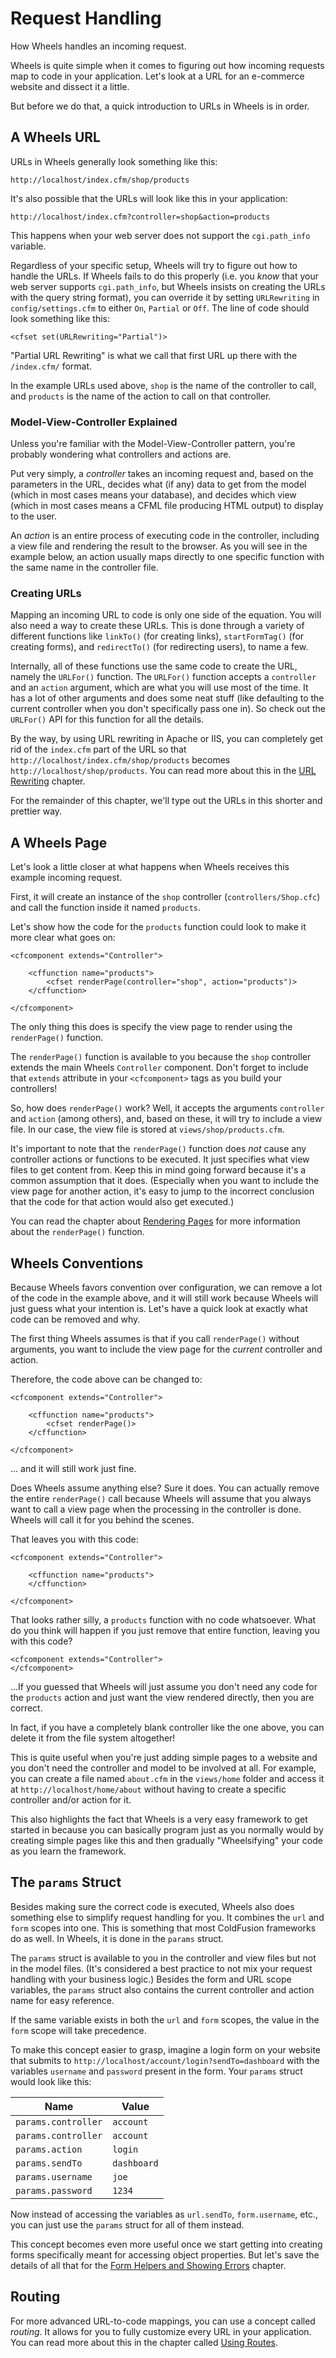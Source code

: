 # Request Handling

<p class="intro">How Wheels handles an incoming request.</p>

Wheels is quite simple when it comes to figuring out how incoming requests map to code in your application. Let's look at a URL for an e-commerce website and dissect it a little. 

But before we do that, a quick introduction to URLs in Wheels is in order.

## A Wheels URL

URLs in Wheels generally look something like this:

	http://localhost/index.cfm/shop/products

It's also possible that the URLs will look like this in your application: 

	http://localhost/index.cfm?controller=shop&action=products

This happens when your web server does not support the `cgi.path_info` variable. 

Regardless of your specific setup, Wheels will try to figure out how to handle the URLs. If Wheels fails to do this properly (i.e. you _know_ that your web server supports `cgi.path_info`, but Wheels insists on creating the URLs with the query string format), you can override it by setting `URLRewriting` in `config/settings.cfm` to either `On`, `Partial` or `Off`. The line of code should look something like this:

	<cfset set(URLRewriting="Partial")>

"Partial URL Rewriting" is what we call that first URL up there with the `/index.cfm/` format.

In the example URLs used above, `shop` is the name of the controller to call, and `products` is the name of the action to call on that controller.

### Model-View-Controller Explained

Unless you're familiar with the Model-View-Controller pattern, you're probably wondering what controllers and actions are.

Put very simply, a _controller_ takes an incoming request and, based on the parameters in the URL, decides what (if any) data to get from the model (which in most cases means your database), and decides which view (which in most cases means a CFML file producing HTML output) to display to the user.

An _action_ is an entire process of executing code in the controller, including a view file and rendering the result to the browser. As you will see in the example below, an action usually maps directly to one specific function with the same name in the controller file.

### Creating URLs

Mapping an incoming URL to code is only one side of the equation. You will also need a way to create these URLs. This is done through a variety of different functions like `linkTo()` (for creating links), `startFormTag()` (for creating forms), and `redirectTo()` (for redirecting users), to name a few.

Internally, all of these functions use the same code to create the URL, namely the `URLFor()` function. The `URLFor()` function accepts a `controller` and an `action` argument, which are what you will use most of the time. It has a lot of other arguments and does some neat stuff (like defaulting to the current controller when you don't specifically pass one in). So check out the `URLFor()` API for this function for all the details.

By the way, by using URL rewriting in Apache or IIS, you can completely get rid of the `index.cfm` part of the URL so that `http://localhost/index.cfm/shop/products` becomes `http://localhost/shop/products`. You can read more about this in the [URL Rewriting][1] chapter.

For the remainder of this chapter, we'll type out the URLs in this shorter and prettier way.

## A Wheels Page

Let's look a little closer at what happens when Wheels receives this example incoming request.

First, it will create an instance of the `shop` controller (`controllers/Shop.cfc`) and call the function inside it named `products`.

Let's show how the code for the `products` function could look to make it more clear what goes on:

	<cfcomponent extends="Controller">
	
		<cffunction name="products">
			<cfset renderPage(controller="shop", action="products")>
		</cffunction>
	
	</cfcomponent>

The only thing this does is specify the view page to render using the `renderPage()` function.

The `renderPage()` function is available to you because the `shop` controller extends the main Wheels `Controller` component. Don't forget to include that `extends` attribute in your `<cfcomponent>` tags as you build your controllers!

So, how does `renderPage()` work? Well, it accepts the arguments `controller` and `action` (among others), and, based on these, it will try to include a view file. In our case, the view file is stored at `views/shop/products.cfm`.

It's important to note that the `renderPage()` function does *not* cause any controller actions or functions to be executed. It just specifies what view files to get content from. Keep this in mind going forward because it's a common assumption that it does. (Especially when you want to include the view page for another action, it's easy to jump to the incorrect conclusion that the code for that action would also get executed.)

You can read the chapter about [Rendering Pages][2] for more information about the `renderPage()` function.

## Wheels Conventions

Because Wheels favors convention over configuration, we can remove a lot of the code in the example above, and it will still work because Wheels will just guess what your intention is. Let's have a quick look at exactly what code can be removed and why.

The first thing Wheels assumes is that if you call `renderPage()` without arguments, you want to include the view page for the *current* controller and action.

Therefore, the code above can be changed to:

	<cfcomponent extends="Controller">
	
		<cffunction name="products">
			<cfset renderPage()>
		</cffunction>
		
	</cfcomponent>

... and it will still work just fine.

Does Wheels assume anything else? Sure it does. You can actually remove the entire `renderPage()` call because Wheels will assume that you always want to call a view page when the processing in the controller is done. Wheels will call it for you behind the scenes.

That leaves you with this code:

	<cfcomponent extends="Controller">
	
		<cffunction name="products">
		</cffunction>
	
	</cfcomponent>

That looks rather silly, a `products` function with no code whatsoever. What do you think will happen if you just remove that entire function, leaving you with this code?

	<cfcomponent extends="Controller">
	</cfcomponent>

...If you guessed that Wheels will just assume you don't need any code for the `products` action and just want the view rendered directly, then you are correct.

In fact, if you have a completely blank controller like the one above, you can delete it from the file system altogether!

This is quite useful when you're just adding simple pages to a website and you don't need the controller and model to be involved at all. For example, you can create a file named `about.cfm` in the `views/home` folder and access it at `http://localhost/home/about` without having to create a specific controller and/or action for it.

This also highlights the fact that Wheels is a very easy framework to get started in because you can basically program just as you normally would by creating simple pages like this and then gradually "Wheelsifying" your code as you learn the framework.

## The `params` Struct

Besides making sure the correct code is executed, Wheels also does something else to simplify request handling for you. It combines the `url` and `form` scopes into one. This is something that most ColdFusion frameworks do as well. In Wheels, it is done in the `params` struct.

The `params` struct is available to you in the controller and view files but not in the model files. (It's considered a best practice to not mix your request handling with your business logic.) Besides the form and URL scope variables, the `params` struct also contains the current controller and action name for easy reference.

If the same variable exists in both the `url` and `form` scopes, the value in the `form` scope will take precedence.

To make this concept easier to grasp, imagine a login form on your website that submits to `http://localhost/account/login?sendTo=dashboard` with the variables `username` and `password` present in the form. Your `params` struct would look like this:

<table>
	<thead>
		<tr>
			<th>Name</th>
			<th>Value</th>
		</tr>
	</thead>
	<tbody>
		<tr>
			<td><code>params.controller</code></td>
			<td><code>account</code></td>
		</tr>
		<tr>
			<td><code>params.controller</code></td>
			<td><code>account</code></td>
		</tr>
		<tr>
			<td><code>params.action</code></td>
			<td><code>login</code></td>
		</tr>
		<tr>
			<td><code>params.sendTo</code></td>
			<td><code>dashboard</code></td>
		</tr>
		<tr>
			<td><code>params.username</code></td>
			<td><code>joe</code></td>
		</tr>
		<tr>
			<td><code>params.password</code></td>
			<td><code>1234</code></td>
		</tr>
	</tbody>
</table>

Now instead of accessing the variables as `url.sendTo`, `form.username`, etc., you can just use the `params` struct for all of them instead.

This concept becomes even more useful once we start getting into creating forms specifically meant for accessing object properties. But let's save the details of all that for the [Form Helpers and Showing Errors][3] chapter.

## Routing

For more advanced URL-to-code mappings, you can use a concept called _routing_. It allows for you to fully customize every URL in your application. You can read more about this in the chapter called [Using Routes][4].

[1]: URL%20Rewriting.md
[2]: Rendering%20Pages.md
[3]: Form%20Helpers%20and%20Showing%20Errors.md
[4]: Using%20Routes.md